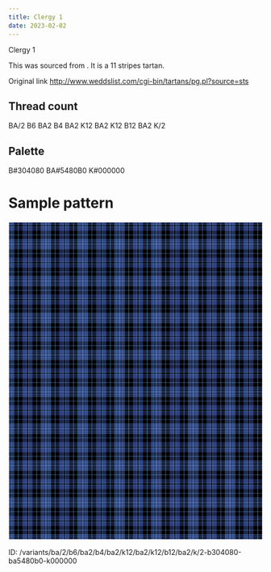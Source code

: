 ```yaml
---
title: Clergy 1
date: 2023-02-02
---
```

Clergy 1

This was sourced from <no value>.  It is a 11 stripes tartan.

Original link http://www.weddslist.com/cgi-bin/tartans/pg.pl?source=sts

## Thread count
BA/2 B6 BA2 B4 BA2 K12 BA2 K12 B12 BA2 K/2

## Palette
B#304080 BA#5480B0 K#000000

# Sample pattern

![Tartan detail](tartan.png "BA/2 B6 BA2 B4 BA2 K12 BA2 K12 B12 BA2 K/2 tartan")

ID: /variants/ba/2/b6/ba2/b4/ba2/k12/ba2/k12/b12/ba2/k/2-b304080-ba5480b0-k000000
